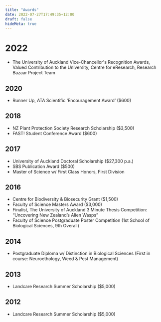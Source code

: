 ```yaml
---
title: "Awards"
date: 2022-07-27T17:49:35+12:00
draft: false
hideMeta: true
---
```

# 2022
* The University of Auckland Vice-Chancellor's Recognition Awards, Valued Contribution to the University, Centre for eResearch, Research Bazaar Project Team

## 2020
* Runner Up, ATA Scientific ‘Encouragement Award’ ($600)

## 2018
* NZ Plant Protection Society Research Scholarship ($3,500)
* FAST! Student Conference Award ($600)

## 2017
* University of Auckland Doctoral Scholarship ($27,300 p.a.)
* SBS Publication Award ($500)
* Master of Science w/ First Class Honors, First Division

## 2016
* Centre for Biodiversity & Biosecurity Grant ($1,500)
* Faculty of Science Masters Award ($3,000)
* Finalist, The University of Auckland 3 Minute Thesis Competition: “Uncovering New Zealand’s Alien Wasps”
* Faculty of Science Postgraduate Poster Competition (1st School of Biological Sciences, 9th Overall)

## 2014
* Postgraduate Diploma w/ Distinction in Biological Sciences (First in course: Neuroethology, Weed & Pest Management)

## 2013
* Landcare Research Summer Scholarship ($5,000)

## 2012
* Landcare Research Summer Scholarship ($5,000)
